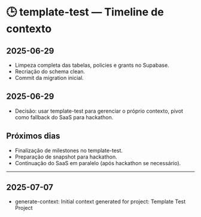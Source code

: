 # 🕒 template-test — Timeline de contexto

## 2025-06-29
- Limpeza completa das tabelas, policies e grants no Supabase.
- Recriação do schema clean.
- Commit da migration inicial.

## 2025-06-29
- Decisão: usar template-test para gerenciar o próprio contexto, pivot como fallback do SaaS para hackathon.

## Próximos dias
- Finalização de milestones no template-test.
- Preparação de snapshot para hackathon.
- Continuação do SaaS em paralelo (após hackathon se necessário).

---


## 2025-07-07
- generate-context: Initial context generated for project: Template Test Project
